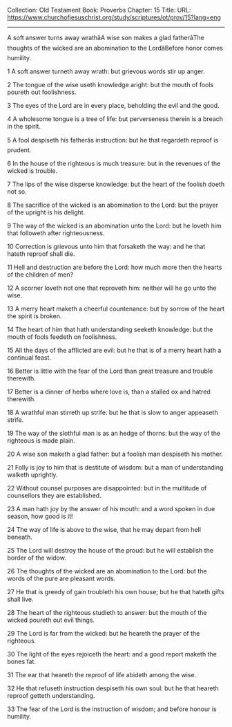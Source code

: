Collection: Old Testament
Book: Proverbs
Chapter: 15
Title: 
URL: https://www.churchofjesuschrist.org/study/scriptures/ot/prov/15?lang=eng

---

A soft answer turns away wrathâA wise son makes a glad fatherâThe thoughts of the wicked are an abomination to the LordâBefore honor comes humility.

1 A soft answer turneth away wrath: but grievous words stir up anger.

2 The tongue of the wise useth knowledge aright: but the mouth of fools poureth out foolishness.

3 The eyes of the Lord are in every place, beholding the evil and the good.

4 A wholesome tongue is a tree of life: but perverseness therein is a breach in the spirit.

5 A fool despiseth his fatherâs instruction: but he that regardeth reproof is prudent.

6 In the house of the righteous is much treasure: but in the revenues of the wicked is trouble.

7 The lips of the wise disperse knowledge: but the heart of the foolish doeth not so.

8 The sacrifice of the wicked is an abomination to the Lord: but the prayer of the upright is his delight.

9 The way of the wicked is an abomination unto the Lord: but he loveth him that followeth after righteousness.

10 Correction is grievous unto him that forsaketh the way: and he that hateth reproof shall die.

11 Hell and destruction are before the Lord: how much more then the hearts of the children of men?

12 A scorner loveth not one that reproveth him: neither will he go unto the wise.

13 A merry heart maketh a cheerful countenance: but by sorrow of the heart the spirit is broken.

14 The heart of him that hath understanding seeketh knowledge: but the mouth of fools feedeth on foolishness.

15 All the days of the afflicted are evil: but he that is of a merry heart hath a continual feast.

16 Better is little with the fear of the Lord than great treasure and trouble therewith.

17 Better is a dinner of herbs where love is, than a stalled ox and hatred therewith.

18 A wrathful man stirreth up strife: but he that is slow to anger appeaseth strife.

19 The way of the slothful man is as an hedge of thorns: but the way of the righteous is made plain.

20 A wise son maketh a glad father: but a foolish man despiseth his mother.

21 Folly is joy to him that is destitute of wisdom: but a man of understanding walketh uprightly.

22 Without counsel purposes are disappointed: but in the multitude of counsellors they are established.

23 A man hath joy by the answer of his mouth: and a word spoken in due season, how good is it!

24 The way of life is above to the wise, that he may depart from hell beneath.

25 The Lord will destroy the house of the proud: but he will establish the border of the widow.

26 The thoughts of the wicked are an abomination to the Lord: but the words of the pure are pleasant words.

27 He that is greedy of gain troubleth his own house; but he that hateth gifts shall live.

28 The heart of the righteous studieth to answer: but the mouth of the wicked poureth out evil things.

29 The Lord is far from the wicked: but he heareth the prayer of the righteous.

30 The light of the eyes rejoiceth the heart: and a good report maketh the bones fat.

31 The ear that heareth the reproof of life abideth among the wise.

32 He that refuseth instruction despiseth his own soul: but he that heareth reproof getteth understanding.

33 The fear of the Lord is the instruction of wisdom; and before honour is humility.
